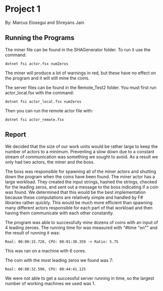 
# Project 1

By: Marcus Elosegui and Shreyans Jain

## Running the Programs

The miner file can be found in the SHAGenerator folder. To run it use the command:
	
	dotnet fsi actor.fsx numZeros

The miner will produce a lot of warnings in red, but these have no effect on the program 
and it will still mine the coins.

The server files can be found in the Remote_Test2 folder. You must first run actor_local.fsx
with the command:

	dotnet fsi actor_local.fsx numZeros

Then you can run the remote actor file with:

	dotnet fsi actor_remote.fsx


## Report

We decided that the size of our work units would be rather large to keep the number of actors to a minimum. Preventing a slow down
due to a constant stream of communication was something we sought to avoid. As a result we only had two actors, the miner and the boss. 


The boss was responsible for spawning all of the miner actors and shutting down the program when the coins have been found. The miner 
actor has a large workload. They created the input strings, hashed the strings, checked for the leading zeros, and sent out a message to
the boss indicating if a coin was found. We determined that this would be the best implementation because these computations are relatively
simple and handled by F# libraries rather quickly. This would be much more efficient than spawning many different actors responsible for 
each part of that workload and then having them communicate with each other constantly.

The program was able to successfully mine dozens of coins with an input of 4 leading zeroes. The running time for was measured with 
"#time "on"" and the result of running it was: 
	
	Real: 00:00:15.728, CPU: 00:01:30.359 -> Ratio: 5.75
This was ran on a machine with 6 cores.

The coin with the most leading zeros we found was 7:

	Real: 00:08:32.590, CPU: 00:44:41.125

We were not able to get a successful server running in time, so the largest number of working machines we used was 1.
